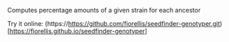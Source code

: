 Computes percentage amounts of a given strain for each ancestor

Try it online: (https://https://github.com/fiorellis/seedfinder-genotyper.git)[https://fiorellis.github.io/seedfinder-genotyper]
